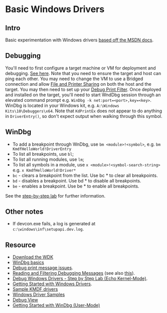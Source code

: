 # Basic Windows Drivers

## Intro

Basic experimentation with Windows drivers [based off the MSDN docs](https://docs.microsoft.com/en-us/windows-hardware/drivers/gettingstarted/writing-a-very-small-kmdf--driver).

## Debugging

You'll need to first configure a target machine or VM for deployment and debugging. [See here](https://docs.microsoft.com/en-us/windows-hardware/drivers/gettingstarted/provision-a-target-computer-wdk-8-1). Note that you need to ensure the target and host can ping each other. You may need to change the VM to use a Bridged connection and allow [File and Printer Sharing](https://stackoverflow.com/questions/18278409/cant-ping-a-local-vm-from-the-host) on both the host and the target. You may then need to set up your [Debug Print Filter](https://stackoverflow.com/questions/17109074/kdprintex-in-debugger-immediate-window-into-vs-2012-is-not-printing-any-msg). Once deployed and installed on the target, you'll need to start WndDbg session through an elevated command prompt e.g. `WinDbg -k net:port=<port>,key=<key>`. WinDbg is located in your Windows kit, e.g. `A:\Windows Kits\10\Debuggers\x64`. Note that `KdPrintEx` does not appear to do anything in `DriverEntry()`, so don't expect output when walking through this symbol.

## WinDbg

* To add a breakpoint through WnDbg, use `bm <module>!<symbol>`, e.g. `bm KmdfHelloWorld!DriverEntry`
* To list all breakpoints, use `bl`;
* To list all running modules, use `lm`;
* To list all symbols in a module, use `x <module>!<symbol-search-string>` e.g. `x KmdfHelloWorld!Driver*`
* `bc` - clears a breakpoint from the list. Use bc * to clear all breakpoints.
* `bd` - disables a breakpoint. Use bd * to disable all breakpoints.
* `be` - enables a breakpoint. Use be * to enable all breakpoints.

See the [step-by-step lab](https://docs.microsoft.com/en-us/windows-hardware/drivers/debugger/debug-universal-drivers---step-by-step-lab--echo-kernel-mode-) for further information.

## Other notes

* If devcon.exe fails, a log is generated at `c:\windows\inf\setupapi.dev.log`.

## Resource

* [Download the WDK](https://docs.microsoft.com/en-us/windows-hardware/drivers/download-the-wdk)
* [WinDbg basics](https://www.tenforums.com/tutorials/5558-windbg-basics-debugging-crash-dumps-windows-10-a.html)
* [Debug print message issues](https://social.msdn.microsoft.com/Forums/vstudio/en-US/4ec8c0fd-c399-4579-ac0b-d5d263820511/where-can-i-see-the-kdprintex-debug-message-in-vs-debugger-for-the-kmdfhelloworld-sample-project).
* [Reading and Filtering Debugging Messages](https://docs.microsoft.com/en-us/windows-hardware/drivers/debugger/reading-and-filtering-debugging-messages) (see also [this](https://stackoverflow.com/questions/17109074/kdprintex-in-debugger-immediate-window-into-vs-2012-is-not-printing-any-msg)).
* [Debug Windows Drivers - Step by Step Lab (Echo Kernel-Mode)](https://docs.microsoft.com/en-us/windows-hardware/drivers/debugger/debug-universal-drivers---step-by-step-lab--echo-kernel-mode-).
* [Getting Started with Windows Drivers](https://docs.microsoft.com/en-us/windows-hardware/drivers/develop/getting-started-with-windows-drivers).
* [Sample KMDF drivers](https://docs.microsoft.com/en-us/windows-hardware/drivers/wdf/sample-kmdf-drivers)
* [Windows Driver Samples](https://github.com/microsoft/Windows-driver-samples)
* [Debug View](https://docs.microsoft.com/en-us/sysinternals/downloads/debugview)
* [Getting Started with WinDbg (User-Mode)](https://docs.microsoft.com/en-us/windows-hardware/drivers/debugger/getting-started-with-windbg)
